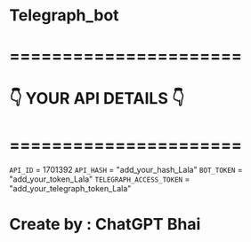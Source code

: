 # Telegraph_bot

# ====================== #
# 👇 YOUR API DETAILS 👇  #
# ====================== #
`API_ID` = 1701392
`API_HASH` = "add_your_hash_Lala"
`BOT_TOKEN` = "add_your_token_Lala"
`TELEGRAPH_ACCESS_TOKEN` = "add_your_telegraph_token_Lala"

# Create by : ChatGPT Bhai 
